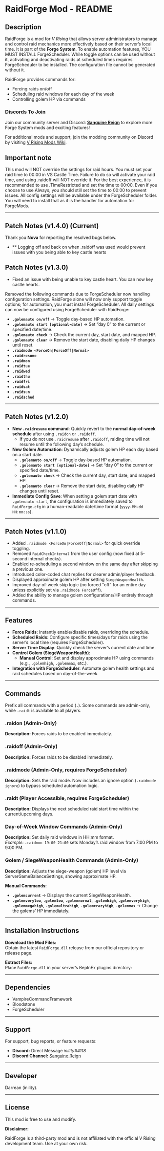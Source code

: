 # RaidForge Mod - README

## Description
RaidForge is a mod for *V Rising* that allows server administrators to manage and control raid mechanics more effectively based on their server’s local time. It is part of the **Forge System**. To enable automation features, YOU MUST INSTALL ForgeScheduler. While toggle options can be used without it, activating and deactivating raids at scheduled times requires ForgeScheduler to be installed. The configuration file cannot be generated without it.

RaidForge provides commands for:
- Forcing raids on/off
- Scheduling raid windows for each day of the week
- Controlling golem HP via commands

### Discords To Join

Join our community server and Discord: **[Sanguine Reign](https://discord.gg/sanguineReign)** to explore more Forge System mods and exciting features!

For additional mods and support, join the modding community on Discord by visiting [V Rising Mods Wiki](https://wiki.vrisingmods.com/).

## Important note

This mod will NOT override the settings for raid hours. You must set your raid time to 00:00 in VS Castle Time. Failure to do so will activate your raid time, and using .raidoff will NOT override it. For the best experience, it is recommended to use .TimeRestricted and set the time to 00:00.
Even if you choose to use Always, you should still set the time to 00:00 to prevent issues. All config settings will be available under the ForgeScheduler folder. You will need to install that as it is the handler for automation for ForgeMods.


---
## Patch Notes (v1.4.0) (Current)

Thank you **Nova** for reporting the resolved bugs below.

- ** Logging off and back on when .raidoff was used would prevent issues with you being able to key castle hearts

## Patch Notes (v1.3.0) 

- Fixed an issue with being unable to key castle heart. You can now  key castle hearts.

Removed the following commands due to ForgeScheduler now handling configuration settings. RaidForge alone will now only support toggle options; for automation, you must install ForgeScheduler. All daily settings can now be configured using ForgeScheduler with RaidForge:

  - **`.golemauto on/off`** → Toggle day-based HP automation.
  - **`.golemauto start [optional-date]`** → Set “day 0” to the current or specified date/time.
  - **`.golemauto check`** → Check the current day, start date, and mapped HP.
  - **`.golemauto clear`** → Remove the start date, disabling daily HP changes until reset.
  - **`.raidmode <ForceOn|ForceOff|Normal>`**
  - **`.raidresume`**
  - **`.raidmon`**
  - **`.raidtue`**
  - **`.raidwed`**
  - **`.raidthu`**
  - **`.raidfri`**
  - **`.raidsat`**
  - **`.raidsun`**
  - **`.raidsched`**

---

## Patch Notes (v1.2.0)

- **New `.raidresume` command**: Quickly revert to the **normal day-of-week schedule** after using `.raidon` or `.raidoff`.
  - If you do not use `.raidresume` after `.raidoff`, raiding time will not resume until the following day’s schedule.
- **New Golem Automation**: Dynamically adjusts golem HP each day based on a start date.
  - **`.golemauto on/off`** → Toggle day-based HP automation.
  - **`.golemauto start [optional-date]`** → Set “day 0” to the current or specified date/time.
  - **`.golemauto check`** → Check the current day, start date, and mapped HP.
  - **`.golemauto clear`** → Remove the start date, disabling daily HP changes until reset.
- **Immediate Config Save**: When setting a golem start date with `.golemauto start`, the configuration is immediately saved to `RaidForge.cfg` in a human-readable date/time format (`yyyy-MM-dd HH:mm:ss`).

---

## Patch Notes (v1.1.0)

- Added `.raidmode <ForceOn|ForceOff|Normal>` for quick override toggling.
- Removed `RaidCheckInterval` from the user config (now fixed at 5-second internal checks).
- Enabled re-scheduling a second window on the same day after skipping a previous one.
- Introduced color-coded chat replies for clearer admin/player feedback.
- Displayed approximate golem HP after setting `SiegeWeaponHealth`.
- Improved day-of-week skip logic (no forced "off" for an entire day unless explicitly set via `.raidmode ForceOff`).
- Added the ability to manage golem configurations/HP entirely through commands.

---

## Features
- **Force Raids**: Instantly enable/disable raids, overriding the schedule.
- **Scheduled Raids**: Configure specific times/days for raids using the server’s local time (requires ForgeScheduler).
- **Server Time Display**: Quickly check the server’s current date and time.
- **Control Golem (SiegeWeaponHealth)**:
  - **Manual Control**: Set and display approximate HP using commands (e.g., `.golemhigh`, `.golemmax`, etc.).
- **Integration with ForgeScheduler**: Automate golem health settings and raid schedules based on day-of-the-week.

---

## Commands

Prefix all commands with a period (`.`). Some commands are admin-only, while `.raidt` is available to all players.

### .raidon (Admin-Only)
**Description:** Forces raids to be enabled immediately.

### .raidoff (Admin-Only)
**Description:** Forces raids to be disabled immediately.

### .raidmode (Admin-Only, requires ForgeScheduler)
**Description:** Sets the raid mode. Now includes an ignore option (`.raidmode ignore`) to bypass scheduled automation logic.

### .raidt (Player Accessible, requires ForgeScheduler)
**Description:** Displays the next scheduled raid start time within the current/upcoming days.

### Day-of-Week Window Commands (Admin-Only)
**Description:** Set daily raid windows in HH:mm format.  
*Example:* `.raidmon 19:00 21:00` sets Monday’s raid window from 7:00 PM to 9:00 PM.

### Golem / SiegeWeaponHealth Commands (Admin-Only)
**Description:** Adjusts the siege-weapon (golem) HP level via ServerGameBalanceSettings, showing approximate HP.

**Manual Commands:**
- **`.golemcurrent`** → Displays the current SiegeWeaponHealth.
- **`.golemverylow`**, **`.golemlow`**, **`.golemnormal`**, **`.golemhigh`**, **`.golemveryhigh`**, **`.golemmegahigh`**, **`.golemultrahigh`**, **`.golemcrazyhigh`**, **`.golemmax`** → Change the golems’ HP immediately.

---

## Installation Instructions

**Download the Mod Files:**  
Obtain the latest `RaidForge.dll` release from our official repository or release page.

**Extract Files:**  
Place `RaidForge.dll` in your server’s BepInEx plugins directory:

---

## Dependencies
- VampireCommandFramework
- Bloodstone
- ForgeScheduler 
---

## Support

For support, bug reports, or feature requests:
- **Discord:** Direct Message *inility#4118*
- **Discord Channel:** [Sanguine Reign](https://discord.gg/sanguineReign)

---

## Developer

Darrean (inility).

---

## License

This mod is free to use and modify.

**Disclaimer:**  

RaidForge is a third-party mod and is not affiliated with the official V Rising development team. Use at your own risk.

